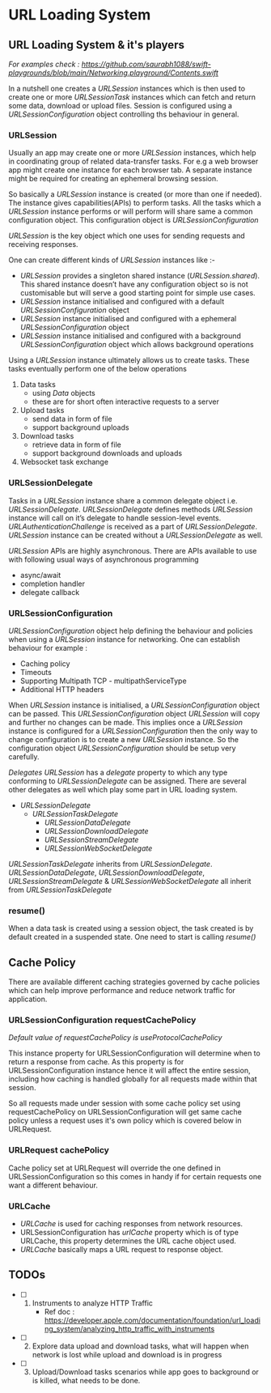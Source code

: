 #  URL Loading System

 ## URL Loading System & it's players
 
 
 *For examples check : https://github.com/saurabh1088/swift-playgrounds/blob/main/Networking.playground/Contents.swift*
 
 In a nutshell one creates a *URLSession* instances which is then used to create
 one or more *URLSessionTask* instances which can fetch and return some data, 
 download or upload files. Session is configured using a *URLSessionConfiguration*
 object controlling ths behaviour in general.
 
 ### URLSession

 Usually an app may create one or more *URLSession* instances, which help in coordinating 
 group of related data-transfer tasks. For e.g a web browser app might create one 
 instance for each browser tab. A separate instance might be required for creating 
 an ephemeral browsing session.

 So basically a *URLSession* instance is created (or more than one if needed). 
 The instance gives capabilities(APIs) to perform tasks. All the tasks which a 
 *URLSession* instance performs or will perform will share same a common configuration 
 object. This configuration object is *URLSessionConfiguration*
 
 *URLSession* is the key object which one uses for sending requests and receiving responses.

 One can create different kinds of *URLSession* instances like :-

 - *URLSession* provides a singleton shared instance (*URLSession.shared*). This shared instance doesn’t have any configuration object so is not customisable but will serve a good starting point for simple use cases.
 - *URLSession* instance initialised and configured with a default *URLSessionConfiguration* object
 - *URLSession* instance initialised and configured with a ephemeral *URLSessionConfiguration* object
 - *URLSession* instance initialised and configured with a background *URLSessionConfiguration* object which allows background operations


 Using a *URLSession* instance ultimately allows us to create tasks. These tasks eventually perform one of the below operations

 1. Data tasks
    - using *Data* objects
    - these are for short often interactive requests to a server
 2. Upload tasks
    - send data in form of file
    - support background uploads
 3. Download tasks
    - retrieve data in form of file
    - support background downloads and uploads
 4. Websocket task exchange


 ### URLSessionDelegate

 Tasks in a *URLSession* instance share a common delegate object i.e. *URLSessionDelegate*.
 *URLSessionDelegate* defines methods *URLSession* instance will call on it’s delegate to handle session-level events.
 *URLAuthenticationChallenge* is received as a part of *URLSessionDelegate*.
 *URLSession* instance can be created without a *URLSessionDelegate* as well.


 *URLSession* APIs are highly asynchronous. There are APIs available to use with following usual ways of asynchronous programming
 - async/await
 - completion handler
 - delegate callback


 ### URLSessionConfiguration

 *URLSessionConfiguration* object help defining the behaviour and policies when using a *URLSession*
 instance for networking. One can establish behaviour for example :
 - Caching policy
 - Timeouts
 - Supporting Multipath TCP - multipathServiceType
 - Additional HTTP headers


 When *URLSession* instance is initialised, a *URLSessionConfiguration* object can be passed.
 This *URLSessionConfiguration* object *URLSession* will copy and further no changes can be made.
 This implies once a *URLSession* instance is configured for a *URLSessionConfiguration* then the
 only way to change configuration is to create a new *URLSession* instance. So the configuration object
 *URLSessionConfiguration* should be setup very carefully.
 
 *Delegates*
 *URLSession* has a *delegate* property to which any type conforming to *URLSessionDelegate* can
 be assigned. There are several other delegates as well which play some part in URL loading system.
 
 - *URLSessionDelegate*
    - *URLSessionTaskDelegate*
        - *URLSessionDataDelegate*
        - *URLSessionDownloadDelegate*
        - *URLSessionStreamDelegate*
        - *URLSessionWebSocketDelegate*
 
 
 *URLSessionTaskDelegate* inherits from *URLSessionDelegate*.
 *URLSessionDataDelegate*, *URLSessionDownloadDelegate*, *URLSessionStreamDelegate*
 & *URLSessionWebSocketDelegate* all inherit from *URLSessionTaskDelegate*
 
 ### resume()
 
 When a data task is created using a session object, the task created is by default
 created in a suspended state. One need to start is calling *resume()*

## Cache Policy

There are available different caching strategies governed by cache policies which
can help improve performance and reduce network traffic for application.

### URLSessionConfiguration requestCachePolicy

*Default value of requestCachePolicy is useProtocolCachePolicy*

This instance property for URLSessionConfiguration will determine when to return
a response from cache. As this property is for URLSessionConfiguration instance
hence it will affect the entire session, including how caching is handled globally 
for all requests made within that session.

So all requests made under session with some cache policy set using requestCachePolicy
on URLSessionConfiguration will get same cache policy unless a request uses it's
own policy which is covered below in URLRequest.

### URLRequest cachePolicy

Cache policy set at URLRequest will override the one defined in URLSessionConfiguration
so this comes in handy if for certain requests one want a different behaviour.

### URLCache

- *URLCache* is used for caching responses from network resources.
- URLSessionConfiguration has *urlCache* property which is of type URLCache, this
property determines the URL cache object used.
- *URLCache* basically maps a URL request to response object.

## TODOs

- [ ] 1. Instruments to analyze HTTP Traffic
      - Ref doc : https://developer.apple.com/documentation/foundation/url_loading_system/analyzing_http_traffic_with_instruments

- [ ] 2. Explore data upload and download tasks, what will happen when network is lost while upload and download is in progress
- [ ] 3. Upload/Download tasks scenarios while app goes to background or is killed, what needs to be done.
